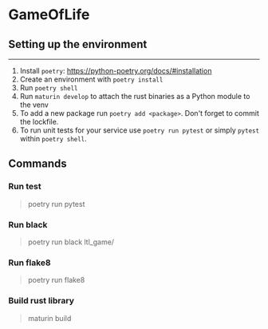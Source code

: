 # GameOfLife

## Setting up the environment
------------

1. Install `poetry`: https://python-poetry.org/docs/#installation
2. Create an environment with `poetry install`
3. Run `poetry shell`
4. Run `maturin develop` to attach the rust binaries as a Python module to the venv
5. To add a new package run `poetry add <package>`. Don't forget to commit the lockfile.
6. To run unit tests for your service use `poetry run pytest` or simply `pytest` within `poetry shell`.

## Commands
### Run test
> poetry run pytest
### Run black
> poetry run black ltl_game/
### Run flake8
> poetry run flake8
### Build rust library
> maturin build